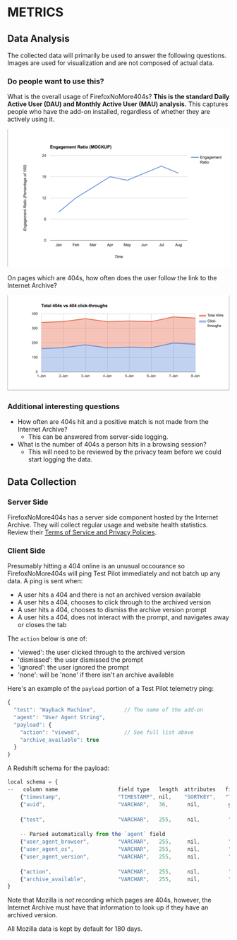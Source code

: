 # METRICS

## Data Analysis
The collected data will primarily be used to answer the following questions.
Images are used for visualization and are not composed of actual data.

### Do people want to use this?

What is the overall usage of FirefoxNoMore404s?  **This is the standard Daily Active User
(DAU) and Monthly Active User (MAU) analysis.**  This captures people who have
the add-on installed, regardless of whether they are actively using it.

![](images/kpi-1.png)

On pages which are 404s, how often does the user follow the link to the
Internet Archive?

![](images/kpi-2.png)


### Additional interesting questions

* How often are 404s hit and a positive match is not made from the Internet
  Archive?
  * This can be answered from server-side logging.
* What is the number of 404s a person hits in a browsing session?
  * This will need to be reviewed by the privacy team before we could start
    logging the data.


## Data Collection

### Server Side
FirefoxNoMore404s has a server side component hosted by the Internet Archive.
They will collect regular usage and website health statistics.  Review their
[Terms of Service and Privacy Policies](https://archive.org/about/terms.php).

### Client Side
Presumably hitting a 404 online is an unusual occourance so FirefoxNoMore404s
will ping Test Pilot immediately and not batch up any data.  A ping is sent
when:

* A user hits a 404 and there is not an archived version available
* A user hits a 404, chooses to click through to the archived version
* A user hits a 404, chooses to dismiss the archive version prompt
* A user hits a 404, does not interact with the prompt, and navigates away or
  closes the tab

The `action` below is one of:
* 'viewed':  the user clicked through to the archived version
* 'dismissed': the user dismissed the prompt
* 'ignored': the user ignored the prompt
* 'none': will be 'none' if there isn't an archive available

Here's an example of the `payload` portion of a Test Pilot telemetry ping:

```js
{
  "test": "Wayback Machine",         // The name of the add-on
  "agent": "User Agent String",
  "payload": {
    "action": "viewed",              // See full list above
    "archive_available": true
  }
}
```

A Redshift schema for the payload:

```js
local schema = {
--   column name                   field type   length  attributes   field name
    {"timestamp",                  "TIMESTAMP", nil,    "SORTKEY",   "Timestamp"},
    {"uuid",                       "VARCHAR",   36,      nil,         get_uuid},

    {"test",                       "VARCHAR",   255,     nil,         "Fields[test]"},

    -- Parsed automatically from the `agent` field
    {"user_agent_browser",         "VARCHAR",   255,     nil,         "Fields[user_agent_browser]"},
    {"user_agent_os",              "VARCHAR",   255,     nil,         "Fields[user_agent_os]"},
    {"user_agent_version",         "VARCHAR",   255,     nil,         "Fields[user_agent_version]"},

    {"action",                     "VARCHAR",   255,     nil,         "payload[action]"},
    {"archive_available",          "VARCHAR",   255,     nil,         "payload[archive_available]"}
}
```

Note that Mozilla is *not* recording which pages are 404s, however, the Internet
Archive must have that information to look up if they have an archived version.

All Mozilla data is kept by default for 180 days.
